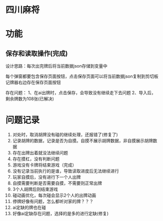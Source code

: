 # 四川麻将

# 功能

## 保存和读取操作(完成)

设计思路：每次出完牌后将当前数据json存储到变量中

每个弹窗都要包含保存页面按钮，点击保存页面可以将当前数据json复制到剪切板
记牌器右边存在保存页面按钮

存在问题：
1、在ai出牌时，点击保存，会导致没有继续走下去问题
2、导入后，剩余牌数为108张(已解决)

# 问题记录
1. 对处时，取消胡牌没有碰的继续处理，还报错了(修复了)
2. 记录胡牌的数据，记录是否为自摸。自摸不展示胡牌数据，非自摸展示胡牌数据
3. 存在出牌出着就没法继续问题
4. 存在摸杠，没有判断问题
5. 游戏没有卡牌将结束游戏（完成）
6. 没有记录当前执行的是谁，导致读取进度后无法继续进行
7. 玩家自摸后，没有进行下一个人出牌
8. 自摸需要判断是否需要自摸，不需要则正常出牌
9. 3个人胡牌后则结束游戏
10. 碰动画优化，每次碰会显示2个人的出牌动画
11. 停牌好像有问题，怎么都听对家的牌？？？
12. ai定缺的牌也在碰
13. 好像ai定缺存在问题，选择的是多的进行定缺(修复)
